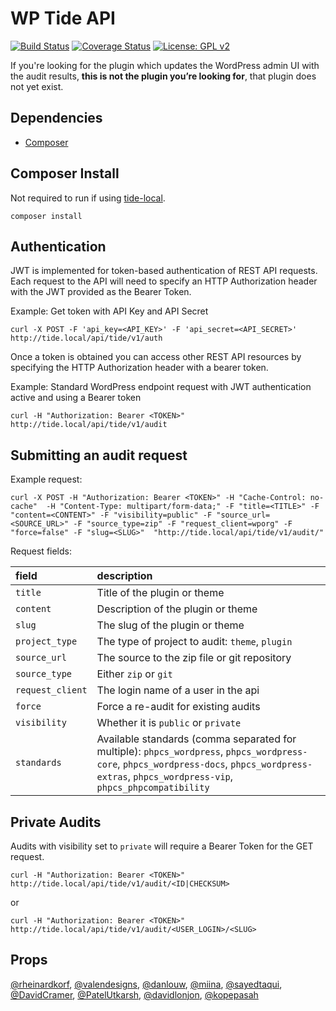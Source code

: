 # WP Tide API

[![Build Status](https://travis-ci.org/wptide/wp-tide-api.svg?branch=master)](https://travis-ci.org/wptide/wp-tide-api) [![Coverage Status](https://coveralls.io/repos/wptide/wp-tide-api/badge.svg?branch=master)](https://coveralls.io/github/wptide/wp-tide-api) [![License: GPL v2](https://img.shields.io/badge/License-GPL%20v2-blue.svg)](https://www.gnu.org/licenses/old-licenses/gpl-2.0.en.html)


If you're looking for the plugin which updates the WordPress admin UI with the audit results, **this is not the plugin you’re looking for**, that plugin does not yet exist.

## Dependencies

* [Composer](https://getcomposer.org/)  

## Composer Install  

Not required to run if using [tide-local](https://github.com/wptide/tide-local).

```
composer install
```

## Authentication

JWT is implemented for token-based authentication of REST API requests. Each request to the API will need to specify an HTTP Authorization header with the JWT provided as the Bearer Token.

Example: Get token with API Key and API Secret

```
curl -X POST -F 'api_key=<API_KEY>' -F 'api_secret=<API_SECRET>' http://tide.local/api/tide/v1/auth
```

Once a token is obtained you can access other REST API resources by specifying the HTTP Authorization header with a bearer token.

Example: Standard WordPress endpoint request with JWT authentication active and using a Bearer token

```
curl -H "Authorization: Bearer <TOKEN>" http://tide.local/api/tide/v1/audit
```

## Submitting an audit request

Example request: 

```
curl -X POST -H "Authorization: Bearer <TOKEN>" -H "Cache-Control: no-cache"  -H "Content-Type: multipart/form-data;" -F "title=<TITLE>" -F "content=<CONTENT>" -F "visibility=public" -F "source_url=<SOURCE_URL>" -F "source_type=zip" -F "request_client=wporg" -F "force=false" -F "slug=<SLUG>"  "http://tide.local/api/tide/v1/audit/"
```
Request fields:

| field  | description |
|:--- |:--- |
| `title` | Title of the plugin or theme |
| `content` | Description of the plugin or theme |
| `slug` | The slug of the plugin or theme |
| `project_type` | The type of project to audit: `theme`, `plugin` |
| `source_url` | The source to the zip file or git repository | 
| `source_type` | Either `zip` or `git` |
| `request_client` | The login name of a user in the api |
| `force` | Force a re-audit for existing audits |
| `visibility` | Whether it is `public` or `private` |
| `standards` | Available standards (comma separated for multiple): `phpcs_wordpress`, `phpcs_wordpress-core`, `phpcs_wordpress-docs`, `phpcs_wordpress-extras`, `phpcs_wordpress-vip`, `phpcs_phpcompatibility` |

## Private Audits

Audits with visibility set to `private` will require a Bearer Token for the GET request.

```
curl -H "Authorization: Bearer <TOKEN>" http://tide.local/api/tide/v1/audit/<ID|CHECKSUM>
```

or

```
curl -H "Authorization: Bearer <TOKEN>" http://tide.local/api/tide/v1/audit/<USER_LOGIN>/<SLUG>
```

## Props  

[@rheinardkorf](https://github.com/rheinardkorf), [@valendesigns](https://github.com/valendesigns), [@danlouw](https://github.com/danlouw), [@miina](https://github.com/miina), [@sayedtaqui](https://github.com/sayedtaqui), [@DavidCramer](https://github.com/DavidCramer), [@PatelUtkarsh](https://github.com/PatelUtkarsh), [@davidlonjon](https://github.com/davidlonjon), [@kopepasah](https://github.com/kopepasah)   


